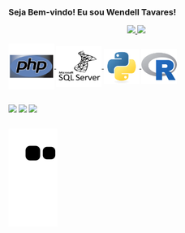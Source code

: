 ### Seja Bem-vindo! Eu sou Wendell Tavares!

<div align="center">
  <a href="https://github.com/wendellgt">
  <img height="180em" src="https://github-readme-stats.vercel.app/api?username=wendellgt&show_icons=true&theme=dracula&include_all_commits=true&count_private=true"/>
  <img height="180em" src="https://github-readme-stats.vercel.app/api/top-langs/?username=wendellgt&layout=compact&langs_count=7&theme=dracula"/>
</div>

<div style="display: inline_block"><br>
  <img align="center" alt="PHP" height="90" width="90" src="https://raw.githubusercontent.com/devicons/devicon/master/icons/php/php-original.svg">
  <img align="center" alt="MSSQL" height="80" width="90" src="https://raw.githubusercontent.com/devicons/devicon/master/icons/microsoftsqlserver/microsoftsqlserver-plain-wordmark.svg">
  <img align="center" alt="Python" height="70" width="70" src="https://raw.githubusercontent.com/devicons/devicon/master/icons/python/python-original.svg">
  <img align="center" alt="R" height="70" width="70" src="https://raw.githubusercontent.com/devicons/devicon/master/icons/r/r-original.svg">
</div>

  ##

<div> 
  <a href="https://instagram.com/wendellgt" target="_blank"><img src="https://img.shields.io/badge/-Instagram-%23E4405F?style=for-the-badge&logo=instagram&logoColor=white" target="_blank"></a> 	
  <a href = "mailto:wendellgt.ds@gmail.com"><img src="https://img.shields.io/badge/Gmail-D14836?style=for-the-badge&logo=gmail&logoColor=white" target="_blank"></a>
  <a href="https://www.linkedin.com/in/wendelltavares" target="_blank"><img src="https://img.shields.io/badge/LinkedIn-0077B5?style=for-the-badge&logo=linkedin&logoColor=white" target="_blank"></a> 
</div>  

  ##
 ![Snake animation](https://github.com/wendellgt/wendellgt/blob/output/github-contribution-grid-snake.svg)
  <!--

- 🔭 I’m currently working on ...
- 🌱 I’m currently learning ...
- 👯 I’m looking to collaborate on ...
- 🤔 I’m looking for help with ...
- 💬 Ask me about ...
- 📫 How to reach me: ...
- 😄 Pronouns: ...
- ⚡ Fun fact: ...
-->

